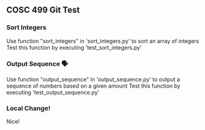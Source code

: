 COSC 499 Git Test
------------------

### Sort Integers
Use function "sort_integers" in 'sort_integers.py' to sort an array of integers
Test this function by executing 'test_sort_integers.py'

### Output Sequence 🗣
Use function "output_sequence" in 'output_sequence.py' to output a sequence of numbers based on a given amount
Test this function by executing 'test_output_sequence.py'

### Local Change!
Nice!

